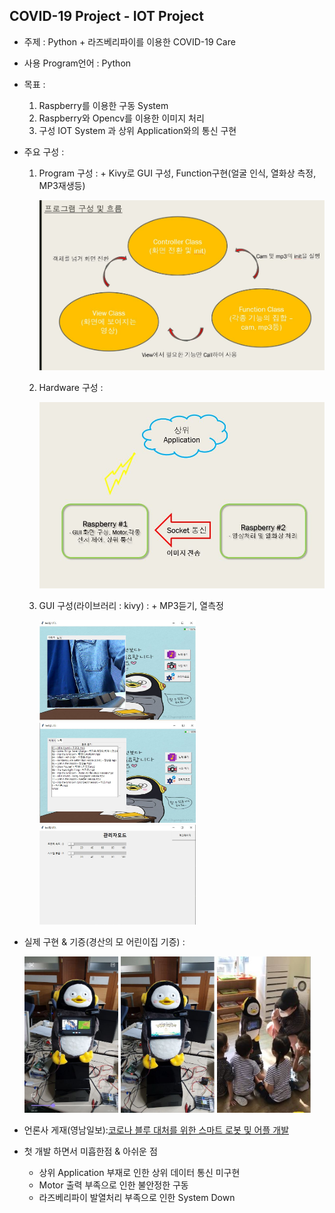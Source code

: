 ## COVID-19 Project - IOT Project

- 주제 : Python + 라즈베리파이를 이용한 COVID-19 Care
- 사용 Program언어 : Python
- 목표 : 
    1. Raspberry를 이용한 구동 System
    2. Raspberry와 Opencv를 이용한 이미지 처리
    3. 구성 IOT System 과 상위 Application와의 통신 구현
  
- 주요 구성 :
    1. Program 구성 :
      + Kivy로 GUI 구성, Function구현(얼굴 인식, 열화상 측정, MP3재생등)
    
          <img src = "https://github.com/disco87/covid-19Project/blob/master/MD-images/flow.JPG" width="500">

    2. Hardware 구성 :
      
          <img src = "https://github.com/disco87/covid-19Project/blob/master/MD-images/hardwareflow.JPG" width="500">
        
    3. GUI 구성(라이브러리 : kivy) :
      + MP3듣기, 열측정
    
          <img src = "https://github.com/disco87/covid-19Project/blob/master/MD-images/screen1.JPG" width="250">    <img src = "https://github.com/disco87/covid-19Project/blob/master/MD-images/screen2.JPG" width="250">      <img src = "https://github.com/disco87/covid-19Project/blob/master/MD-images/screen3.JPG" width="250">  
        
- 실제 구현 & 기증(경산의 모 어린이집 기증) :

    <img src = "https://github.com/disco87/covid-19Project/blob/master/MD-images/p1.jpg" width="150" height="250">   <img src = "https://github.com/disco87/covid-19Project/blob/master/MD-images/p2.jpg" width="150" height="250">   <img src = "https://github.com/disco87/covid-19Project/blob/master/MD-images/people.JPG" width="150" height="250">


- 언론사 게재(영남일보):[코로나 블루 대처를 위한 스마트 로봇 및 어플 개발](https://m.yeongnam.com/view.php?key=20200602001339189)

- 첫 개발 하면서 미흡한점 & 아쉬운 점
  + 상위 Application 부재로 인한 상위 데이터 통신 미구현
  + Motor 출력 부족으로 인한 불안정한 구동
  + 라즈베리파이 발열처리 부족으로 인한 System Down
  




